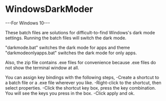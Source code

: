 # WindowsDarkModer
---For Windows 10---

These batch files are solutions for difficult-to-find Windows's dark mode settings. Running the batch files will switch the dark mode.

"darkmode.bat" switches the dark mode for apps and theme  
"darkmodeonlyapps.bat" switches the dark mode for only apps.

Also, the zip file contains .exe files for convenience because .exe files do not show the terminal window at all.

You can assign key bindings with the following steps,
-Create a shortcut to a batch file or a .exe file wherever you like.
-Right-click to the shortcut, then select properties.
-Click the shortcut key box, press the key combination. You will see the keys you press in the box.
-Click apply and ok. 
